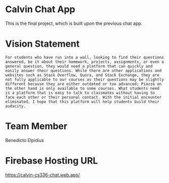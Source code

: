 # Calvin Chat App
This is the final project, which is built upon the previous chat app.

# Vision Statement
	For students who have run into a wall, looking to find their questions answered, be it about their homework, projects, assignments, or even a general question, they would need a platform that can quickly and easily answer their questions. While there are other applications and websites such as Stack Overflow, Quora, and Stack Exchange, they are not fully applicable to our courses as their questions may be slightly different because they are either outdated or too advanced; Piazza on the other hand is only available to some courses. What students need is a platform that is easy to talk to classmates without having to face each other or their personal contact. With the initial encounter eliminated, I hope that this platform will help students build their audacity.

# Team Member
Benedicto Elpidius

# Firebase Hosting URL
https://calvin-cs336-chat.web.app/
